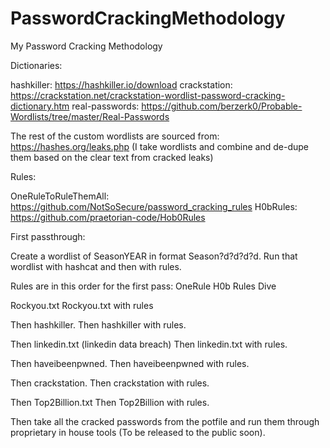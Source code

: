 # PasswordCrackingMethodology
My Password Cracking Methodology

Dictionaries:

hashkiller: https://hashkiller.io/download
crackstation: https://crackstation.net/crackstation-wordlist-password-cracking-dictionary.htm
real-passwords: https://github.com/berzerk0/Probable-Wordlists/tree/master/Real-Passwords

The rest of the custom wordlists are sourced from: https://hashes.org/leaks.php (I take wordlists and combine and de-dupe them based on the clear text from cracked leaks)

Rules: 

OneRuleToRuleThemAll: https://github.com/NotSoSecure/password_cracking_rules
H0bRules: https://github.com/praetorian-code/Hob0Rules


First passthrough:

Create a wordlist of SeasonYEAR in format Season?d?d?d?d.
Run that wordlist with hashcat and then with rules.

Rules are in this order for the first pass:
OneRule
H0b Rules
Dive

Rockyou.txt
Rockyou.txt with rules

Then hashkiller.
Then hashkiller with rules.

Then linkedin.txt (linkedin data breach)
Then linkedin.txt with rules.

Then haveibeenpwned.
Then haveibeenpwned with rules.

Then crackstation.
Then crackstation with rules.

Then Top2Billion.txt
Then Top2Billion with rules.

Then take all the cracked passwords from the potfile and run them through proprietary in house tools (To be released to the public soon).
